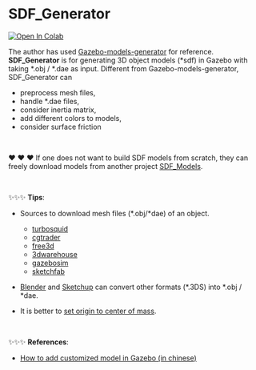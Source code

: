 # SDF_Generator


[![Open In Colab](https://colab.research.google.com/assets/colab-badge.svg)](https://colab.research.google.com/drive/1PiPWuaiH2tcx8PpW7rUIuncVwmL6Hyg9?usp=sharing)  

The author has used [Gazebo-models-generator](https://github.com/TurtleZhong/Gazebo-models-generator) for reference. **SDF_Generator** is for generating 3D object models (*sdf) in Gazebo with taking *.obj / *.dae as input. Different from Gazebo-models-generator, SDF_Generator can 

   - preprocess mesh files, 
   - handle *.dae files, 
   - consider inertia matrix,
   - add different colors to models,
   - consider surface friction

<br/>

❤️ ❤️ ❤️ If one does not want to build SDF models from scratch, they can freely download models from another project [SDF_Models](https://github.com/yding25/SDF_models).

<br/>

✨✨✨ **Tips**: 

- Sources to download mesh files (*.obj/*dae) of an object.
   - [turbosquid](https://www.turbosquid.com/)
   - [cgtrader](https://www.cgtrader.com/)
   - [free3d](https://free3d.com/)
   - [3dwarehouse](https://3dwarehouse.sketchup.com/)
   - [gazebosim](https://app.gazebosim.org/fuel/models)
   - [sketchfab](https://sketchfab.com/feed)
  
- [Blender](https://www.blender.org/) and [Sketchup](https://www.sketchup.com/) can convert other formats (*.3DS) into *.obj / *dae. 
 
- It is better to [set origin to center of mass](https://docs.blender.org/manual/en/3.4/scene_layout/object/origin.html#bpy-ops-object-origin-set).
 
 
<br/>

✨✨✨ **References**: 

- [How to add customized model in Gazebo (in chinese)](https://blog.csdn.net/NEUer_ljx/article/details/125504848?utm_medium=distribute.pc_relevant.none-task-blog-2~default~baidujs_baidulandingword~default-0-125504848-blog-98712486.pc_relevant_landingrelevant&spm=1001.2101.3001.4242.1&utm_relevant_index=3)
